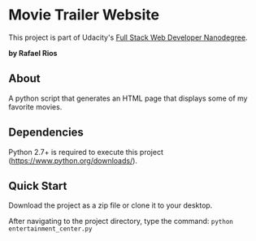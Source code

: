 # Movie Trailer Website
This project is part of Udacity's [Full Stack Web Developer Nanodegree](https://www.udacity.com/course/full-stack-web-developer-nanodegree--nd004).

**by Rafael Rios**

## About
A python script that generates an HTML page that displays some of my favorite movies.

## Dependencies
Python 2.7+ is required to execute this project (https://www.python.org/downloads/).

## Quick Start
Download the project as a zip file or clone it to your desktop.

After navigating to the project directory, type the command: `python entertainment_center.py`
